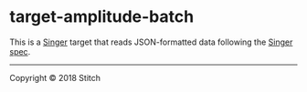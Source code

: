 # target-amplitude-batch

This is a [Singer](https://singer.io) target that reads JSON-formatted data
following the [Singer spec](https://github.com/singer-io/getting-started/blob/master/SPEC.md).


---

Copyright &copy; 2018 Stitch
